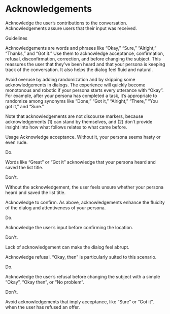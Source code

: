 # Acknowledgements

Acknowledge the user’s contributions to the conversation. Acknowledgements
assure users that their input was received.

Guidelines

Acknowledgements are words and phrases like “Okay,” “Sure,” “Alright,” “Thanks,”
and “Got it.” Use them to acknowledge acceptance, confirmation, refusal,
disconfirmation, correction, and before changing the subject. This reassures the
user that they’ve been heard and that your persona is keeping track of the
conversation. It also helps the dialog feel fluid and natural.

Avoid overuse by adding randomization and by skipping some acknowledgements in
dialogs. The experience will quickly become monotonous and robotic if your
persona starts every utterance with “Okay”. For example, after your persona has
completed a task, it’s appropriate to randomize among synonyms like “Done,” “Got
it,” “Alright,” “There,” “You got it,” and “Sure.”

Note that acknowledgements are not discourse markers, because acknowledgements
(1) can stand by themselves, and (2) don’t provide insight into how what follows
relates to what came before.

Usage
Acknowledge acceptance.
Without it, your persona seems hasty or even rude.

Do.

Words like “Great” or “Got it” acknowledge that your persona heard and saved the list title.


Don't.

Without the acknowledgement, the user feels unsure whether your persona heard and saved the list title.

Acknowledge to confirm.
As above, acknowledgements enhance the fluidity of the dialog and attentiveness of your persona.

Do.

Acknowledge the user’s input before confirming the location.


Don't.

Lack of acknowledgement can make the dialog feel abrupt.

Acknowledge refusal.
“Okay, then” is particularly suited to this scenario.

Do.

Acknowledge the user’s refusal before changing the subject with a simple “Okay”, “Okay then”, or “No problem”.


Don't.

Avoid acknowledgements that imply acceptance, like “Sure” or “Got it”, when the user has refused an offer.
